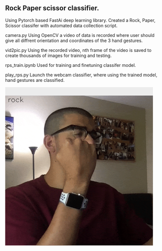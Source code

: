 ## Rock Paper scissor classifier. 

Using Pytorch based FastAi deep learning library. Created a Rock, Paper, Scissor classifer with automated data collection script. 

camera.py
Using OpenCV a video of data is recorded where user should give all diffrent orientation and coordinates of the 3 hand gestures. 

vid2pic.py 
Using the recorded video, nth frame of the video is saved to create thousands of images for training and testing. 

rps_train.ipynb
Used for training and finetuning classifer model. 

play_rps.py 
Launch the webcam classifier, where using the trained model, hand gestures are classified. 

![Alt text](https://github.com/sepehrfard/RockPaperScissor/raw/master/%20images/gameplay.gif)